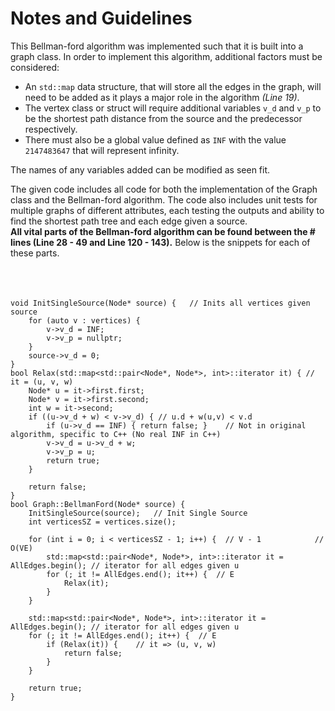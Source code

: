 # Notes and Guidelines

This Bellman-ford algorithm was implemented such that it is built into a graph class. In order to implement this algorithm, additional factors must be considered:
* An `std::map` data structure, that will store all the edges in the graph, will need to be added as it plays a major role in the algorithm *(Line 19)*. 
* The vertex class or struct will require additional variables `v_d` and `v_p` to be the shortest path distance from the source and the predecessor respectively. 
* There must also be a global value defined as `INF` with the value `2147483647` that will represent infinity.

The names of any variables added can be modified as seen fit.  

The given code includes all code for both the implementation of the Graph class and the Bellman-ford algorithm. The code also includes unit tests for multiple graphs of different attributes, each testing the outputs and ability to find the shortest path tree and each edge given a source.  
**All vital parts of the Bellman-ford algorithm can be found between the # lines (Line 28 - 49 and Line 120 - 143).** Below is the snippets for each of these parts.
</br>
</br>
</br>
</br>
```
void InitSingleSource(Node* source) {   // Inits all vertices given source
    for (auto v : vertices) {
        v->v_d = INF;
        v->v_p = nullptr;
    }
    source->v_d = 0;
}
bool Relax(std::map<std::pair<Node*, Node*>, int>::iterator it) { // it = (u, v, w)
    Node* u = it->first.first;
    Node* v = it->first.second;
    int w = it->second;
    if ((u->v_d + w) < v->v_d) { // u.d + w(u,v) < v.d
        if (u->v_d == INF) { return false; }    // Not in original algorithm, specific to C++ (No real INF in C++)
        v->v_d = u->v_d + w;
        v->v_p = u;
        return true;
    }

    return false;
}
bool Graph::BellmanFord(Node* source) { 
    InitSingleSource(source);   // Init Single Source
    int verticesSZ = vertices.size();

    for (int i = 0; i < verticesSZ - 1; i++) {  // V - 1            // O(VE)
        std::map<std::pair<Node*, Node*>, int>::iterator it = AllEdges.begin(); // iterator for all edges given u
        for (; it != AllEdges.end(); it++) {  // E
            Relax(it);
        }
    }
    
    std::map<std::pair<Node*, Node*>, int>::iterator it = AllEdges.begin(); // iterator for all edges given u
    for (; it != AllEdges.end(); it++) {  // E
        if (Relax(it)) {    // it => (u, v, w)
            return false;
        }
    }

    return true;
}
```